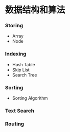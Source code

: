 # 数据结构和算法

### Storing
- Array
- Node

### Indexing
- Hash Table
- Skip List
- Search Tree

### Sorting
- Sorting Algorithm

### Text Search

### Routing
